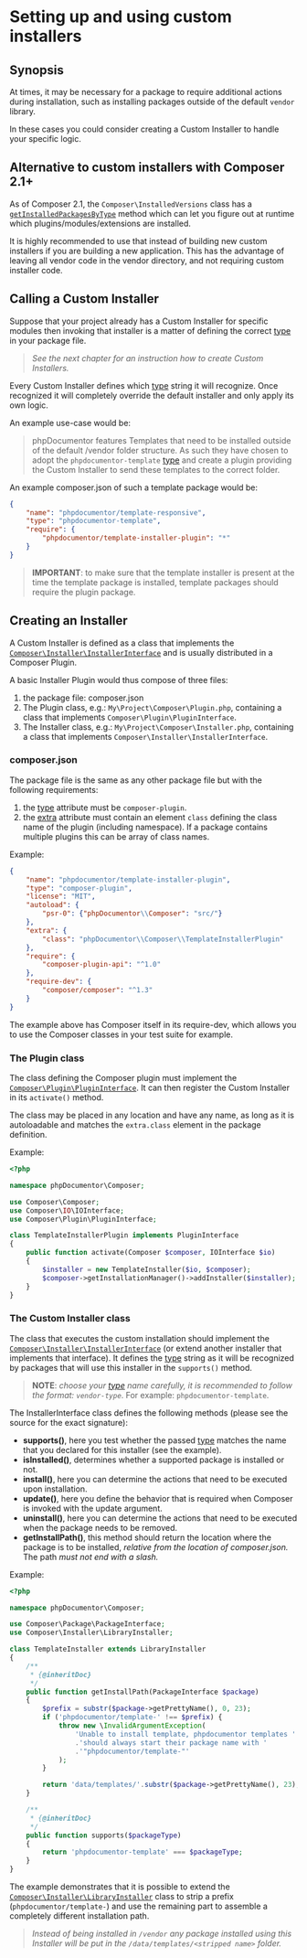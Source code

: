 <!--
    tagline: Modify the way certain types of packages are installed
-->

# Setting up and using custom installers

## Synopsis

At times, it may be necessary for a package to require additional actions during
installation, such as installing packages outside of the default `vendor`
library.

In these cases you could consider creating a Custom Installer to handle your
specific logic.

## Alternative to custom installers with Composer 2.1+

As of Composer 2.1, the `Composer\InstalledVersions` class has a
[`getInstalledPackagesByType`](https://getcomposer.org/doc/07-runtime.md#knowing-which-packages-of-a-given-type-are-installed)
method which can let you figure out at runtime which plugins/modules/extensions are installed.

It is highly recommended to use that instead of building new custom
installers if you are building a new application. This has the advantage of leaving
all vendor code in the vendor directory, and not requiring custom installer code.

## Calling a Custom Installer

Suppose that your project already has a Custom Installer for specific modules
then invoking that installer is a matter of defining the correct [type][1] in
your package file.

> _See the next chapter for an instruction how to create Custom Installers._

Every Custom Installer defines which [type][1] string it will recognize. Once
recognized it will completely override the default installer and only apply its
own logic.

An example use-case would be:

> phpDocumentor features Templates that need to be installed outside of the
> default /vendor folder structure. As such they have chosen to adopt the
> `phpdocumentor-template` [type][1] and create a plugin providing the Custom
> Installer to send these templates to the correct folder.

An example composer.json of such a template package would be:

```json
{
    "name": "phpdocumentor/template-responsive",
    "type": "phpdocumentor-template",
    "require": {
        "phpdocumentor/template-installer-plugin": "*"
    }
}
```

> **IMPORTANT**: to make sure that the template installer is present at the
> time the template package is installed, template packages should require
> the plugin package.

## Creating an Installer

A Custom Installer is defined as a class that implements the
[`Composer\Installer\InstallerInterface`][4] and is usually distributed in a
Composer Plugin.

A basic Installer Plugin would thus compose of three files:

1. the package file: composer.json
2. The Plugin class, e.g.: `My\Project\Composer\Plugin.php`, containing a class that implements `Composer\Plugin\PluginInterface`.
3. The Installer class, e.g.: `My\Project\Composer\Installer.php`, containing a class that implements `Composer\Installer\InstallerInterface`.

### composer.json

The package file is the same as any other package file but with the following
requirements:

1. the [type][1] attribute must be `composer-plugin`.
2. the [extra][2] attribute must contain an element `class` defining the
   class name of the plugin (including namespace). If a package contains
   multiple plugins this can be array of class names.

Example:

```json
{
    "name": "phpdocumentor/template-installer-plugin",
    "type": "composer-plugin",
    "license": "MIT",
    "autoload": {
        "psr-0": {"phpDocumentor\\Composer": "src/"}
    },
    "extra": {
        "class": "phpDocumentor\\Composer\\TemplateInstallerPlugin"
    },
    "require": {
        "composer-plugin-api": "^1.0"
    },
    "require-dev": {
        "composer/composer": "^1.3"
    }
}
```

The example above has Composer itself in its require-dev, which allows you to use
the Composer classes in your test suite for example.

### The Plugin class

The class defining the Composer plugin must implement the
[`Composer\Plugin\PluginInterface`][3]. It can then register the Custom
Installer in its `activate()` method.

The class may be placed in any location and have any name, as long as it is
autoloadable and matches the `extra.class` element in the package definition.

Example:

```php
<?php

namespace phpDocumentor\Composer;

use Composer\Composer;
use Composer\IO\IOInterface;
use Composer\Plugin\PluginInterface;

class TemplateInstallerPlugin implements PluginInterface
{
    public function activate(Composer $composer, IOInterface $io)
    {
        $installer = new TemplateInstaller($io, $composer);
        $composer->getInstallationManager()->addInstaller($installer);
    }
}
```

### The Custom Installer class

The class that executes the custom installation should implement the
[`Composer\Installer\InstallerInterface`][4] (or extend another installer that
implements that interface). It defines the [type][1] string as it will be
recognized by packages that will use this installer in the `supports()` method.

> **NOTE**: _choose your [type][1] name carefully, it is recommended to follow
> the format: `vendor-type`_. For example: `phpdocumentor-template`.

The InstallerInterface class defines the following methods (please see the
source for the exact signature):

* **supports()**, here you test whether the passed [type][1] matches the name
  that you declared for this installer (see the example).
* **isInstalled()**, determines whether a supported package is installed or not.
* **install()**, here you can determine the actions that need to be executed
  upon installation.
* **update()**, here you define the behavior that is required when Composer is
  invoked with the update argument.
* **uninstall()**, here you can determine the actions that need to be executed
  when the package needs to be removed.
* **getInstallPath()**, this method should return the location where the
  package is to be installed, _relative from the location of composer.json._
  The path _must not end with a slash._

Example:

```php
<?php

namespace phpDocumentor\Composer;

use Composer\Package\PackageInterface;
use Composer\Installer\LibraryInstaller;

class TemplateInstaller extends LibraryInstaller
{
    /**
     * {@inheritDoc}
     */
    public function getInstallPath(PackageInterface $package)
    {
        $prefix = substr($package->getPrettyName(), 0, 23);
        if ('phpdocumentor/template-' !== $prefix) {
            throw new \InvalidArgumentException(
                'Unable to install template, phpdocumentor templates '
                .'should always start their package name with '
                .'"phpdocumentor/template-"'
            );
        }

        return 'data/templates/'.substr($package->getPrettyName(), 23);
    }

    /**
     * {@inheritDoc}
     */
    public function supports($packageType)
    {
        return 'phpdocumentor-template' === $packageType;
    }
}
```

The example demonstrates that it is possible to extend the
[`Composer\Installer\LibraryInstaller`][5] class to strip a prefix
(`phpdocumentor/template-`) and use the remaining part to assemble a completely
different installation path.

> _Instead of being installed in `/vendor` any package installed using this
> Installer will be put in the `/data/templates/<stripped name>` folder._

[1]: ../04-schema.md#type
[2]: ../04-schema.md#extra
[3]: https://github.com/composer/composer/blob/main/src/Composer/Plugin/PluginInterface.php
[4]: https://github.com/composer/composer/blob/main/src/Composer/Installer/InstallerInterface.php
[5]: https://github.com/composer/composer/blob/main/src/Composer/Installer/LibraryInstaller.php

